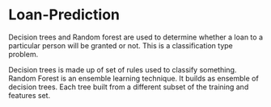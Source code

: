 # Loan-Prediction

Decision trees and Random forest are used to determine whether a loan to a particular person will be granted or not. This is a classification type problem.

Decision trees is made up of set of rules used to classify something.
Random Forest is an ensemble learning technique. It builds as ensemble of decision trees. Each tree built from a different subset of the training and features set.
